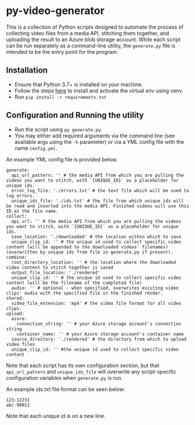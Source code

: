 # py-video-generator

This is a collection of Python scripts designed to automate the process of collecting video files from a media API, stitching them together, and uploading the result to an Azure blob storage account.
While each script can be run separately as a command-line utility, the `generate.py` file is intended to be the entry point for the program.

## Installation
* Ensure that Python 3.7+ is installed on your machine.
* Follow the steps [here](https://packaging.python.org/guides/installing-using-pip-and-virtual-environments/) to install and activate the virtual env using venv.
* Run `pip install -r requirements.txt`

## Configuration and Running the utility
* Run the script using `py generate.py`.
* You may either add required arguments via the command line (see available args using the `-h` parameter) or via a YML config file with the name `config.yml`.

An example YML config file is provided below.
```
generate:
  api_url_pattern: '' # the media API from which you are pulling the videos you want to stitch, with `{UNIQUE_ID}` as a placeholder for unique ids.
  error_log_file: './errors.txt' # the text file which will be used to log errors.
  unique_ids_file: './ids.txt' # the file from which unique ids will be read and inserted into the media API. Finished videos will use this ID as the file name.
collect:
  api_url: '' # the media API from which you are pulling the videos you want to stitch, with `{UNIQUE_ID}` as a placeholder for unique ids.
  save_location: './downloaded' # the location within which to save 
  unique_clip_id: '' # the unique id used to collect specific video content (will be appended to the downloaded videos' filenames) (overwritten by unique ids from file in generate.py if present).
combine:
  root_directory_location: '' # the location where the downloaded video content to stitch together is saved
  output_file_location: './rendered'
  unique_clip_id: '' # the unique id used to collect specific video content (will be the filename of the completed file)
  audio: '' # optional - when specified, overwrites existing video clips' audio with the specified file in the finished render.
shared:
  video_file_extension: 'mp4' # the video file format for all video clips.
upload:
  azure:
    connection_string: '' # your Azure storage account's connection string
    container_name: '' # your Azure storage account's container name
  source_directory: './rendered' # the directory from which to upload video files
  unique_clip_id: '' #the unique id used to collect specific video content 

```
Note that each script has its own configuration section, but that `api_url_pattern` and `unique_ids_file` will overwrite any script-specific configuration variables when `generate.py` is run.

An example ids.txt file format can be seen below:
```
123-12231
abc-90013
```
Note that each unique id is on a new line.
